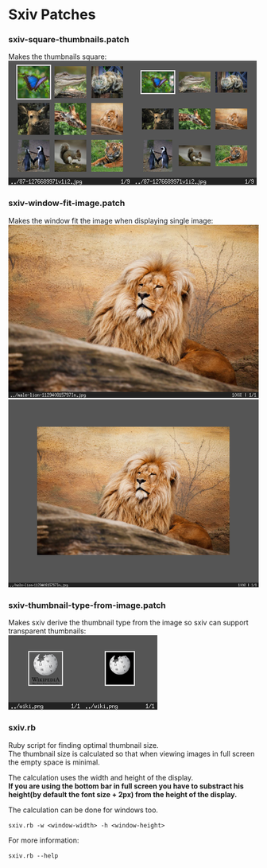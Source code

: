 # Sxiv Patches
### sxiv-square-thumbnails.patch
  Makes the thumbnails square:  
  ![](preview/2015-03-01-184719_250x250_scrot.png)![](preview/2015-03-01-190007_250x250_scrot.png)
### sxiv-window-fit-image.patch
  Makes the window fit the image when displaying single image:  
  ![](preview/2015-03-01-185650_615x425_scrot.png)![](preview/2015-03-01-184958_800x600_scrot.png)

### sxiv-thumbnail-type-from-image.patch
  Makes sxiv derive the thumbnail type from the image
  so sxiv can support transparent thumbnails:  
  ![](preview/2015-03-01-190252_150x150_scrot.png)![](preview/2015-03-01-190035_150x150_scrot.png)

### sxiv.rb
  Ruby script for finding optimal thumbnail size.  
  The thumbnail size is calculated so that when viewing images in
  full screen the empty space is minimal.

  The calculation uses the width and height of the display.  
  **If you are using the bottom bar in full screen you have to
  substract his height(by default the font size + 2px)
  from the height of the display.**

  The calculation can be done for windows too.
  ```
  sxiv.rb -w <window-width> -h <window-height>
  ```

  For more information:
  ```
  sxiv.rb --help
  ```

